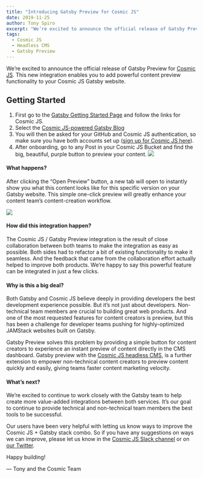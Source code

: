```yaml
---
title: "Introducing Gatsby Preview for Cosmic JS"
date: 2019-11-25
author: Tony Spiro
excerpt: "We’re excited to announce the official release of Gatsby Preview for Cosmic JS that enables you to add powerful content preview functionality to your Cosmic JS Gatsby website."
tags:
  - Cosmic JS
  - Headless CMS
  - Gatsby Preview
---
```

We’re excited to announce the official release of Gatsby Preview for [Cosmic JS](https://www.cosmicjs.com). This new integration enables you to add powerful content preview functionality to your Cosmic JS Gatsby website.

## Getting Started

1. First go to the [Gatsby Getting Started Page](https://www.gatsbyjs.com/get-started/) and follow the links for Cosmic JS.
2. Select the [Cosmic JS-powered Gatsby Blog](https://www.cosmicjs.com/apps/gatsby-blog)
3. You will then be asked for your GitHub and Cosmic JS authentication, so make sure you have both accounts set up ([sign up for Cosmic JS here](https://app.cosmicjs.com/signup)).
4. After onboarding, go to any Post in your Cosmic JS Bucket and find the big, beautiful, purple button to preview your content.
![](https://paper-attachments.dropbox.com/s_62F6FDE0E04C32C8A10436B6324D1DB39F407BD935492EDF6D64B038700C233A_1573060793871_gatsby-preview.jpg)


#### What happens?
After clicking the “Open Preview” button, a new tab will open to instantly show you what this content looks like for this specific version on your Gatsby website. This simple one-click preview will greatly enhance your content team’s content-creation workflow.

![](https://paper-attachments.dropbox.com/s_62F6FDE0E04C32C8A10436B6324D1DB39F407BD935492EDF6D64B038700C233A_1574200974869_gatsby-preview.gif)



#### How did this integration happen?
The Cosmic JS / Gatsby Preview integration is the result of close collaboration between both teams to make the integration as easy as possible. Both sides had to refactor a bit of existing functionality to make it seamless. And the feedback that came from the collaboration effort actually helped to improve both products. We’re happy to say this powerful feature can be integrated in just a few clicks.

#### Why is this a big deal?
Both Gatsby and Cosmic JS believe deeply in providing developers the best development experience possible. But it’s not just about developers. Non-technical team members are crucial to building great web products. And one of the most requested features for content creators is preview, but this has been a challenge for developer teams pushing for highly-optimized JAMStack websites built on Gatsby.

Gatsby Preview solves this problem by providing a simple button for content creators to experience an instant preview of content directly in the CMS dashboard. Gatsby preview with the [Cosmic JS headless CMS](https://www.cosmicjs.com/headless-cms), is a further extension to empower non-technical content creators to preview content quickly and easily, giving teams faster content marketing velocity.

#### What’s next?
We’re excited to continue to work closely with the Gatsby team to help create more value-added integrations between both services. It’s our goal to continue to provide technical and non-technical team members the best tools to be successful.

Our users have been very helpful with letting us know ways to improve the Cosmic JS + Gatsby stack combo. So if you have any suggestions on ways we can improve, please let us know in the [Cosmic JS Slack channel](https://cosmicslack.herokuapp.com/) or on [our Twitter](https://twitter.com/cosmic_js).

Happy building!

— Tony and the Cosmic Team
